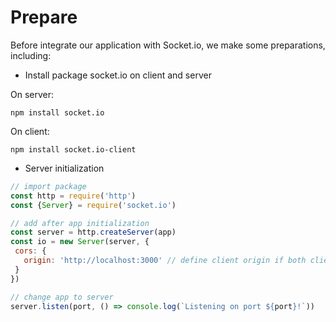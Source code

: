 # Prepare

Before integrate our application with Socket.io, we make some preparations, including:

* Install package socket.io on client and server

On server:
```
npm install socket.io
```

On client:
```
npm install socket.io-client
```

* Server initialization
```javascript
// import package
const http = require('http')
const {Server} = require('socket.io')

// add after app initialization
const server = http.createServer(app)
const io = new Server(server, {
 cors: {
   origin: 'http://localhost:3000' // define client origin if both client and server have different origin
 }
})

// change app to server
server.listen(port, () => console.log(`Listening on port ${port}!`))
```